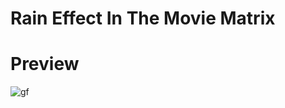 # Rain Effect In The Movie Matrix


# Preview
![gf](https://user-images.githubusercontent.com/48869563/217968742-b218c504-e281-41c8-b45c-1bf32ee71a51.gif)





